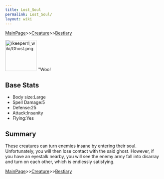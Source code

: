 ```yaml
---
title: Lost_Soul
permalink: Lost_Soul/
layout: wiki
---
```


[MainPage](/keeperrl_wiki/ "wikilink")>>[Creature](/keeperrl_wiki/Creature_Guide "wikilink")>>[Bestiary](/keeperrl_wiki/Bestiary "wikilink")

<img src="/keeperrl_wiki/Ghost.png" title="fig:/keeperrl_wiki/Ghost.png" alt="/keeperrl_wiki/Ghost.png" width="100" />
''Woo!

Base Stats
----------

-   Body size:Large
-   Spell Damage:5
-   Defense:25
-   Attack:Insanity
-   Flying:Yes

Summary
-------

These creatures can turn enemies insane by entering their soul.
Unfortunately, you will then lose contact with the said ghost. However,
if you have an eyestalk nearby, you will see the enemy army fall into
disarray and turn on each other, which is endlessly satisfying.

[MainPage](/keeperrl_wiki/ "wikilink")>>[Creature](/keeperrl_wiki/Creature_Guide "wikilink")>>[Bestiary](/keeperrl_wiki/Bestiary "wikilink")

